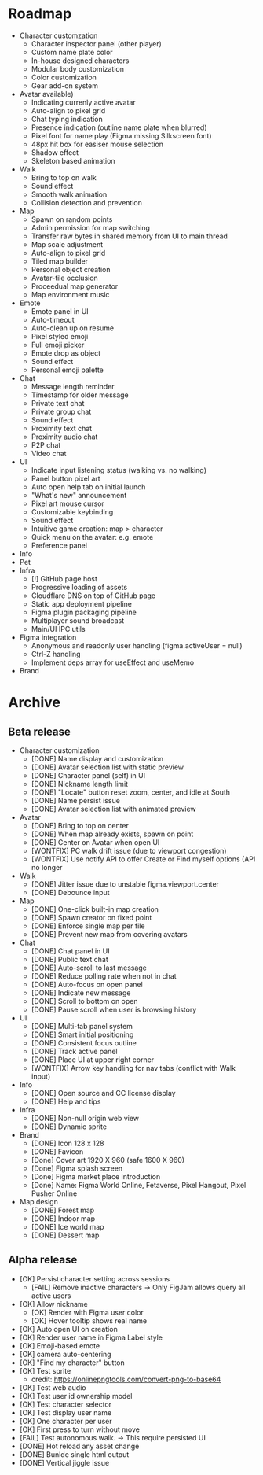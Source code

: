 # Roadmap

- Character customzation
  - Character inspector panel (other player)
  - Custom name plate color
  - In-house designed characters
  - Modular body customization
  - Color customization
  - Gear add-on system
- Avatar
  available)
  - Indicating currenly active avatar
  - Auto-align to pixel grid
  - Chat typing indication
  - Presence indication (outline name plate when blurred)
  - Pixel font for name play (Figma missing Silkscreen font)
  - 48px hit box for easiser mouse selection
  - Shadow effect
  - Skeleton based animation
- Walk
  - Bring to top on walk
  - Sound effect
  - Smooth walk animation
  - Collision detection and prevention
- Map
  - Spawn on random points
  - Admin permission for map switching
  - Transfer raw bytes in shared memory from UI to main thread
  - Map scale adjustment
  - Auto-align to pixel grid
  - Tiled map builder
  - Personal object creation
  - Avatar-tile occlusion
  - Proceedual map generator
  - Map environment music
- Emote
  - Emote panel in UI
  - Auto-timeout
  - Auto-clean up on resume
  - Pixel styled emoji
  - Full emoji picker
  - Emote drop as object
  - Sound effect
  - Personal emoji palette
- Chat
  - Message length reminder
  - Timestamp for older message
  - Private text chat
  - Private group chat
  - Sound effect
  - Proximity text chat
  - Proximity audio chat
  - P2P chat
  - Video chat
- UI
  - Indicate input listening status (walking vs. no walking)
  - Panel button pixel art
  - Auto open help tab on initial launch
  - "What's new" announcement
  - Pixel art mouse cursor
  - Customizable keybinding
  - Sound effect
  - Intuitive game creation: map > character
  - Quick menu on the avatar: e.g. emote
  - Preference panel
- Info
- Pet
- Infra
  - [!] GitHub page host
  - Progressive loading of assets
  - Cloudflare DNS on top of GitHub page
  - Static app deployment pipeline
  - Figma plugin packaging pipeline
  - Multiplayer sound broadcast
  - Main/UI IPC utils
- Figma integration
  - Anonymous and readonly user handling (figma.activeUser = null)
  - Ctrl-Z handling
  - Implement deps array for useEffect and useMemo
- Brand

# Archive

## Beta release

- Character customization
  - [DONE] Name display and customization
  - [DONE] Avatar selection list with static preview
  - [DONE] Character panel (self) in UI
  - [DONE] Nickname length limit
  - [DONE] "Locate" button reset zoom, center, and idle at South
  - [DONE] Name persist issue
  - [DONE] Avatar selection list with animated preview
- Avatar
  - [DONE] Bring to top on center
  - [DONE] When map already exists, spawn on point
  - [DONE] Center on Avatar when open UI
  - [WONTFIX] PC walk drift issue (due to viewport congestion)
  - [WONTFIX] Use notify API to offer Create or Find myself options (API no longer
- Walk
  - [DONE] Jitter issue due to unstable figma.viewport.center
  - [DONE] Debounce input
- Map
  - [DONE] One-click built-in map creation
  - [DONE] Spawn creator on fixed point
  - [DONE] Enforce single map per file
  - [DONE] Prevent new map from covering avatars
- Chat
  - [DONE] Chat panel in UI
  - [DONE] Public text chat
  - [DONE] Auto-scroll to last message
  - [DONE] Reduce polling rate when not in chat
  - [DONE] Auto-focus on open panel
  - [DONE] Indicate new message
  - [DONE] Scroll to bottom on open
  - [DONE] Pause scroll when user is browsing history
- UI
  - [DONE] Multi-tab panel system
  - [DONE] Smart initial positioning
  - [DONE] Consistent focus outline
  - [DONE] Track active panel
  - [DONE] Place UI at upper right corner
  - [WONTFIX] Arrow key handling for nav tabs (conflict with Walk input)
- Info
  - [DONE] Open source and CC license display
  - [DONE] Help and tips
- Infra
  - [DONE] Non-null origin web view
  - [DONE] Dynamic sprite
- Brand
  - [DONE] Icon 128 x 128
  - [DONE] Favicon
  - [Done] Cover art 1920 X 960 (safe 1600 X 960)
  - [Done] Figma splash screen
  - [Done] Figma market place introduction
  - [Done] Name: Figma World Online, Fetaverse, Pixel Hangout, Pixel Pusher Online
- Map design
  - [DONE] Forest map
  - [DONE] Indoor map
  - [DONE] Ice world map
  - [DONE] Dessert map

## Alpha release

- [OK] Persist character setting across sessions
  - [FAIL] Remove inactive characters -> Only FigJam allows query all active users
- [OK] Allow nickname
  - [OK] Render with Figma user color
  - [OK] Hover tooltip shows real name
- [OK] Auto open UI on creation
- [OK] Render user name in Figma Label style
- [OK] Emoji-based emote
- [OK] camera auto-centering
- [OK] "Find my character" button
- [OK] Test sprite
  - credit: https://onlinepngtools.com/convert-png-to-base64
- [OK] Test web audio
- [OK] Test user id ownership model
- [OK] Test character selector
- [OK] Test display user name
- [OK] One character per user
- [OK] First press to turn without move
- [FAIL] Test autonomous walk. -> This require persisted UI
- [DONE] Hot reload any asset change
- [DONE] Bunlde single html output
- [DONE] Vertical jiggle issue
